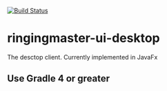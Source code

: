 [![Build Status](https://travis-ci.org/ringingmaster/ringingmaster-ui-desktop.svg?branch=master)](https://travis-ci.org/ringingmaster/ringingmaster-ui-desktop)


# ringingmaster-ui-desktop

The desctop client. Currently implemented in JavaFx 

## Use Gradle 4 or greater